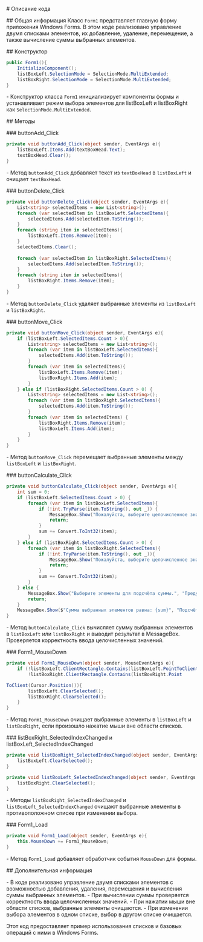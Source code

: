 
\# Описание кода

\#\# Общая информация
Класс `Form1` представляет главную форму приложения Windows Forms\. В этом коде реализовано управление двумя списками элементов, их добавление, удаление, перемещение, а также вычисление суммы выбранных элементов\.

\#\# Конструктор
```csharp
public Form1(){
    InitializeComponent();
    listBoxLeft.SelectionMode = SelectionMode.MultiExtended;
    listBoxRight.SelectionMode = SelectionMode.MultiExtended;
}
```
\- Конструктор класса `Form1` инициализирует компоненты формы и устанавливает режим выбора элементов для listBoxLeft и listBoxRight как `SelectionMode.MultiExtended`\.

\#\# Методы

\#\#\# buttonAdd\_Click
```csharp
private void buttonAdd_Click(object sender, EventArgs e){
    listBoxLeft.Items.Add(textBoxHead.Text);
    textBoxHead.Clear();
}
```
\- Метод `buttonAdd_Click` добавляет текст из `textBoxHead` в `listBoxLeft` и очищает `textBoxHead`\.

\#\#\# buttonDelete\_Click
```csharp
private void buttonDelete_Click(object sender, EventArgs e){
    List<string> selectedItems = new List<string>();
    foreach (var selectedItem in listBoxLeft.SelectedItems){
        selectedItems.Add(selectedItem.ToString());
    }
    foreach (string item in selectedItems){
        listBoxLeft.Items.Remove(item);
    }
    selectedItems.Clear();
    
    foreach (var selectedItem in listBoxRight.SelectedItems){
        selectedItems.Add(selectedItem.ToString());
    }
    foreach (string item in selectedItems){
        listBoxRight.Items.Remove(item);
    }
}
```
\- Метод `buttonDelete_Click` удаляет выбранные элементы из `listBoxLeft` и `listBoxRight`\.

\#\#\# buttonMove\_Click
```csharp
private void buttonMove_Click(object sender, EventArgs e){
    if (listBoxLeft.SelectedItems.Count > 0){
        List<string> selectedItems = new List<string>();
        foreach (var item in listBoxLeft.SelectedItems){
            selectedItems.Add(item.ToString());
        }
        foreach (var item in selectedItems){
            listBoxLeft.Items.Remove(item);
            listBoxRight.Items.Add(item);
        }
    } else if (listBoxRight.SelectedItems.Count > 0) {
        List<string> selectedItems = new List<string>();
        foreach (var item in listBoxRight.SelectedItems){
            selectedItems.Add(item.ToString());
        }
        foreach (var item in selectedItems) {
            listBoxRight.Items.Remove(item);
            listBoxLeft.Items.Add(item);
        }
    }
}
```
\- Метод `buttonMove_Click` перемещает выбранные элементы между `listBoxLeft` и `listBoxRight`\.

\#\#\# buttonCalculate\_Click
```csharp
private void buttonCalculate_Click(object sender, EventArgs e){
    int sum = 0;
    if (listBoxLeft.SelectedItems.Count > 0) {
        foreach (var item in listBoxLeft.SelectedItems){
            if (!int.TryParse(item.ToString(), out _)) {
                MessageBox.Show("Пожалуйста, выберите целочисленное значение во всех полях!", "Error!!!");
                return;
            }
            sum += Convert.ToInt32(item);
        }
    } else if (listBoxRight.SelectedItems.Count > 0) {
        foreach (var item in listBoxRight.SelectedItems){
            if (!int.TryParse(item.ToString(), out _)){
                MessageBox.Show("Пожалуйста, выберите целочисленное значение во всех полях!", "Error!!!");
                return;
            }
            sum += Convert.ToInt32(item);
        }
    } else {
        MessageBox.Show("Выберите элементы для подсчёта суммы.", "Предупреждение");
        return;
    }
    MessageBox.Show($"Сумма выбранных элементов равна: {sum}", "Подсчёт.");
}
```
\- Метод `buttonCalculate_Click` вычисляет сумму выбранных элементов в `listBoxLeft` или `listBoxRight` и выводит результат в MessageBox\. Проверяется корректность ввода целочисленных значений\.

\#\#\# Form1\_MouseDown
```csharp
private void Form1_MouseDown(object sender, MouseEventArgs e){
    if (!listBoxLeft.ClientRectangle.Contains(listBoxLeft.PointToClient(Cursor.Position)) &&
        !listBoxRight.ClientRectangle.Contains(listBoxRight.Point

ToClient(Cursor.Position))){
        listBoxLeft.ClearSelected();
        listBoxRight.ClearSelected();
    }
}
```
\- Метод `Form1_MouseDown` очищает выбранные элементы в `listBoxLeft` и `listBoxRight`, если произошло нажатие мыши вне области списков\.

\#\#\# listBoxRight\_SelectedIndexChanged и listBoxLeft\_SelectedIndexChanged
```csharp
private void listBoxRight_SelectedIndexChanged(object sender, EventArgs e){
    listBoxLeft.ClearSelected();
}

private void listBoxLeft_SelectedIndexChanged(object sender, EventArgs e){
    listBoxRight.ClearSelected();
}
```
\- Методы `listBoxRight_SelectedIndexChanged` и `listBoxLeft_SelectedIndexChanged` очищают выбранные элементы в противоположном списке при изменении выбора\.

\#\#\# Form1\_Load
```csharp
private void Form1_Load(object sender, EventArgs e){
    this.MouseDown += Form1_MouseDown;
}
```
\- Метод `Form1_Load` добавляет обработчик события `MouseDown` для формы\.

\#\# Дополнительная информация

\- В коде реализовано управление двумя списками элементов с возможностью добавления, удаления, перемещения и вычисления суммы выбранных элементов\.
\- При вычислении суммы проверяется корректность ввода целочисленных значений\.
\- При нажатии мыши вне области списков, выбранные элементы очищаются\.
\- При изменении выбора элементов в одном списке, выбор в другом списке очищается\.

Этот код предоставляет пример использования списков и базовых операций с ними в Windows Forms\.